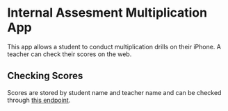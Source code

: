 # Internal Assesment Multiplication App
This app allows a student to conduct multiplication drills on their iPhone. A teacher can check their scores on the web.

## Checking Scores

Scores are stored by student name and teacher name and can be checked through [this endpoint](https://t2ujycl4jf.execute-api.us-east-1.amazonaws.com/Prod/student_scores).